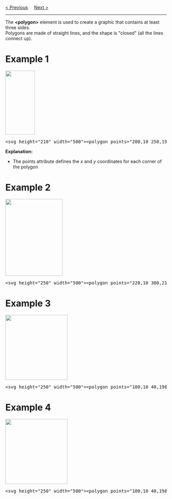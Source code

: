 <a href="/HTML/Graphics/SVG/Line.md">&lt; Previous</a>
&nbsp;&nbsp;&nbsp;
<a href="/HTML/Graphics/SVG/Polyline.md">Next &gt;</a>
<hr>
The <b>&lt;polygon&gt;</b> element is used to create a graphic that contains at least three sides.
<br>
Polygons are made of straight lines, and the shape is "closed" (all the lines connect up).
<h1>Example 1</h1>
<img src="https://i.imgur.com/vWhkEMt.png" height="200" width="92">
<pre>&lt;svg height="210" width="500"&gt;&lt;polygon points="200,10 250,190 160,210" style="fill:lime;stroke:purple;stroke-width:1" /&gt;&lt;/svg&gt;</pre>
<b>Explanation:</b>
<ul>
  <li>The points attribute defines the <var>x</var> and <var>y</var> coordinates for each corner of the polygon</li>
</ul>
<h1>Example 2</h1>
<img src="https://i.imgur.com/R4xGy72.png" height="240" width="179">
<pre>&lt;svg height="250" width="500"&gt;&lt;polygon points="220,10 300,210 170,250 123,234" style="fill:lime;stroke:purple;stroke-width:1" /&gt;&lt;/svg&gt;</pre>
<h1>Example 3</h1>
<img src="https://i.imgur.com/GOMcSmS.png" height="203" width="194">
<pre>&lt;svg height="250" width="500"&gt;&lt;polygon points="100,10 40,198 190,78 10,78 160,198" style="fill:lime;stroke:purple;stroke-width:5;fill-rule:nonzero;" /&gt;&lt;/svg&gt;</pre>
<h1>Example 4</h1>
<img src="https://i.imgur.com/5cAXeDu.png" height="203" width="194">
<pre>&lt;svg height="250" width="500"&gt;&lt;polygon points="100,10 40,198 190,78 10,78 160,198" style="fill:lime;stroke:purple;stroke-width:5;fill-rule:evenodd;" /&gt;&lt;/svg&gt;</pre>
